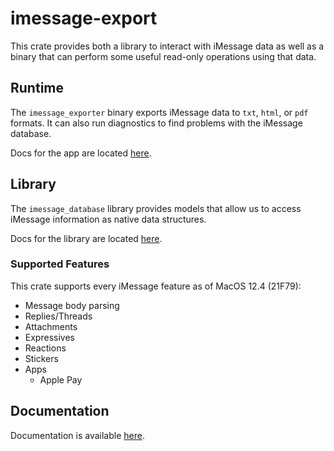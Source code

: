 # imessage-export

This crate provides both a library to interact with iMessage data as well as a binary that can perform some useful read-only operations using that data.

## Runtime

The `imessage_exporter` binary exports iMessage data to `txt`, `html`, or `pdf` formats. It can also run diagnostics to find problems with the iMessage database.

Docs for the app are located [here](/docs/binary/).

## Library

The `imessage_database` library provides models that allow us to access iMessage information as native data structures.

Docs for the library are located [here](/docs/library/).

### Supported Features

This crate supports every iMessage feature as of MacOS 12.4 (21F79):

- Message body parsing
- Replies/Threads
- Attachments
- Expressives
- Reactions
- Stickers
- Apps
  - Apple Pay

## Documentation

Documentation is available [here](/docs/).
